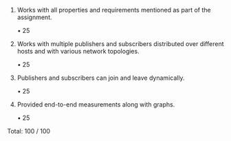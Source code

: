 1.	Works with all properties and requirements mentioned as part of the assignment.

    •	25

2.	Works with multiple publishers and subscribers distributed over different hosts and with various network topologies.

    •	25

3.	Publishers and subscribers can join and leave dynamically.

    •	25

4.	Provided end-to-end measurements along with graphs.

    •	25

Total: 100 / 100
